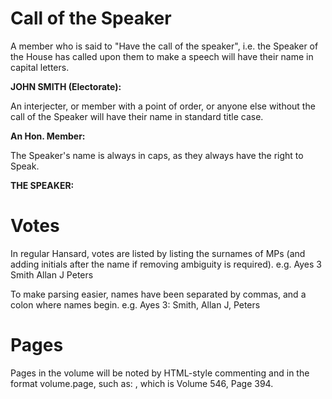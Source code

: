 # Call of the Speaker

A member who is said to "Have the call of the speaker", i.e. the Speaker of the House has called upon them to make a speech will have their name in capital letters.

**JOHN SMITH (Electorate):**

An interjecter, or member with a point of order, or anyone else without the call of the Speaker will have their name in standard title case.

**An Hon. Member:**

The Speaker's name is always in caps, as they always have the right to Speak.

**THE SPEAKER:**

# Votes

In regular Hansard, votes are listed by listing the surnames of MPs (and adding initials after the name if removing ambiguity is required). e.g. Ayes 3 Smith Allan J Peters

To make parsing easier, names have been separated by commas, and a colon where names begin. e.g. Ayes 3: Smith, Allan J, Peters

# Pages

Pages in the volume will be noted by HTML-style commenting and in the format volume.page, such as: <!--546.394-->, which is Volume 546, Page 394.
